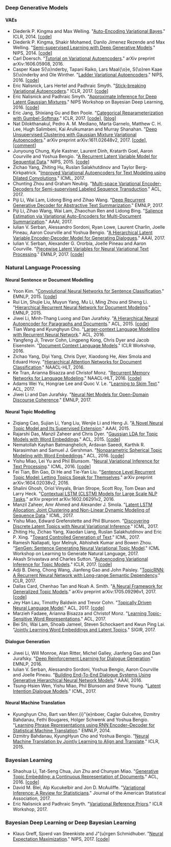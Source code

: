 ### Deep Generative Models
#### VAEs
- Diederik P. Kingma and Max Welling. "[Auto-Encoding Variational Bayes](https://arxiv.org/pdf/1312.6114.pdf)." ICLR, 2014. [[code](https://github.com/y0ast/VAE-TensorFlow)]
- Diederik P. Kingma, Shakir Mohamed, Danilo Jimenez Rezende and Max Welling. "[Semi-supervised Learning with Deep Generative Models](https://papers.nips.cc/paper/5352-semi-supervised-learning-with-deep-generative-models.pdf)." NIPS, 2014. [[code](https://github.com/dpkingma/nips14-ssl)]
- Carl Doersch. "[Tutorial on Variational Autoencoders](https://arxiv.org/pdf/1606.05908.pdf)." arXiv preprint arXiv:1606.05908, 2016.
- Casper Kaae S{\o}nderby, Tapani Raiko, Lars Maal{\o}e, S{\o}ren Kaae S{\o}nderby and Ole Winther. "[Ladder Variational Autoencoders](https://papers.nips.cc/paper/6275-ladder-variational-autoencoders.pdf)." NIPS, 2016. [[code](https://github.com/casperkaae/LVAE)]
- Eric Nalisnick, Lars Hertel and Padhraic Smyth. "[Stick-breaking Variational Autoencoders](https://arxiv.org/pdf/1605.06197.pdf)." ICLR, 2017. [[code](https://github.com/enalisnick/stick-breaking_dgms)]
- Eric Nalisnick and Padhraic Smyth. "[Approximate Inference for Deep Latent Gaussian Mixtures](http://bayesiandeeplearning.org/papers/BDL_20.pdf)." NIPS Workshop on Bayesian Deep Learning, 2016. [[code](https://github.com/enalisnick/mixture_density_VAEs)]
- Eric Jang, Shixiang Gu and Ben Poole. "[Categorical Reparameterization with Gumbel-Softmax](https://arxiv.org/pdf/1611.01144.pdf)." ICLR, 2017. [[code](https://github.com/ericjang/gumbel-softmax)], [[blog](http://blog.evjang.com/2016/11/tutorial-categorical-variational.html)]
- Nat Dilokthanakul, Pedro A. M. Mediano, Marta Garnelo, Matthew C. H. Lee, Hugh Salimbeni, Kai Arulkumaran and Murray Shanahan. "[Deep Unsupervised Clustering with Gaussian Mixture Variational Autoencoders](https://arxiv.org/pdf/1611.02648.pdf)." arXiv preprint arXiv:1611.02648v2, 2017. [[code](https://github.com/Nat-D/GMVAE)], [[comment](http://ruishu.io/2016/12/25/gmvae/)]
- Junyoung Chung, Kyle Kastner, Laurent Dinh, Kratarth Goel, Aaron Courville and Yoshua Bengio. "[A Recurrent Latent Variable Model for Sequential Data](https://papers.nips.cc/paper/5653-a-recurrent-latent-variable-model-for-sequential-data.pdf)." NIPS, 2015. [[code](https://github.com/jych/nips2015_vrnn)]
- Zichao Yang, Zhiting Hu, Ruslan Salakhutdinov and Taylor Berg-Kirkpatrick. "[Improved Variational Autoencoders for Text Modeling using Dilated Convolutions](http://proceedings.mlr.press/v70/yang17d/yang17d.pdf)." ICML, 2017.
- Chunting Zhou and Graham Neubig. "[Multi-space Variational Encoder-Decoders for Semi-supervised Labeled Sequence Transduction](http://aclweb.org/anthology/P17-1029)." ACL, 2017.
- Piji Li, Wai Lam, Lidong Bing and Zihao Wang. "[Deep Recurrent Generative Decoder for Abstractive Text Summarization](https://arxiv.org/pdf/1708.00625.pdf)." EMNLP, 2017.
- Piji Li, Zihao Wang, Wai Lam, Zhaochun Ren and Lidong Bing. "[Salience Estimation via Variational Auto-Encoders for Multi-Document Summarization](https://aaai.org/ocs/index.php/AAAI/AAAI17/paper/view/14613/14140)." AAAI, 2017.
- Iulian V. Serban, Alessandro Sordoni, Ryan Lowe, Laurent Charlin, Joelle Pineau, Aaron Courville and Yoshua Bengio. "[A Hierarchical Latent Variable Encoder-Decoder Model for Generating Dialogues](https://arxiv.org/pdf/1605.06069.pdf)." AAAI, 2017.
- Iulian V. Serban, Alexander G. Ororbia, Joelle Pineau and Aaron Courville. "[Piecewise Latent Variables for Neural Variational Text Processing](https://arxiv.org/pdf/1612.00377.pdf)." EMNLP, 2017. [[code](https://github.com/julianser/hred-latent-piecewise)]

### Natural Language Processing
#### Neural Sentence or Document Modelling
- Yoon Kim. "[Convolutional Neural Networks for Sentence Classification](http://www.aclweb.org/anthology/D14-1181)." EMNLP, 2015. [[code](https://github.com/yoonkim/CNN_sentence)]
- Rui Lin, Shujie Liu, Muyun Yang, Mu Li, Ming Zhou and Sheng Li. "[Hierarchical Recurrent Neural Network for Document Modeling](http://www.aclweb.org/anthology/D15-1106)." EMNLP, 2015.
- Jiwei Li, Minh-Thang Luong and Dan Jurafsky. "[A Hierarchical Neural Autoencoder for Paragraphs and Documents](http://aclweb.org/anthology/P/P15/P15-1107.pdf)." ACL, 2015. [[code](https://github.com/jiweil/Hierarchical-Neural-Autoencoder)]
- Tian Wang and Kyunghyun Cho. "[Larger-context Language Modelling with Recurrent Neural Network](http://aclweb.org/anthology/P/P16/P16-1125.pdf)." ACL, 2016.
- Yangfeng Ji, Trevor Cohn, Lingpeng Kong, Chris Dyer and Jacob Eisenstein. "[Document Context Language Models](https://arxiv.org/pdf/1511.03962.pdf)." ICLR Workshop, 2016.
- Zichao Yang, Diyi Yang, Chris Dyer, Xiaodong He, Alex Smola and Eduard Hovy. "[Hierarchical Attention Networks for Document Classification](https://www.cs.cmu.edu/~diyiy/docs/naacl16.pdf)." NAACL-HLT, 2016.
- Ke Tran, Arianna Bisazza and Christof Monz. "[Recurrent Memory Networks for Language Modeling](http://www.aclweb.org/anthology/N16-1036)." NAACL-HLT, 2016. [[code](https://github.com/ketranm/RMN)]
- Adams Wei Yu, Hongrae Lee and Quoc V. Le. "[Learning to Skim Text](http://aclweb.org/anthology/P17-1172)." ACL, 2017.
- Jiwei Li and Dan Jurafsky. "[Neural Net Models for Open-Domain Discourse Coherence](https://arxiv.org/pdf/1606.01545.pdf)." EMNLP, 2017.

#### Neural Topic Modelling
- Ziqiang Cao, Sujian Li, Yang Liu, Wenjie Li and Heng Ji. "[A Novel Neural Topic Model and Its Supervised Extension](https://www.aaai.org/ocs/index.php/AAAI/AAAI15/paper/view/9303/9544)." AAAI, 2015.
- Rajarshi Das, Manzil Zaheer and Chris Dyer. "[Gaussian LDA for Topic Models with Word Embeddings](http://www.aclweb.org/anthology/P15-1077)." ACL, 2015. [[code](https://github.com/rajarshd/Gaussian_LDA)]
- Nematollah Kayhan Batmanghelich, Ardavan Saeedi, Karthik R. Narasimhan and Samuel J. Gershman. "[Nonparametric Spherical Topic Modeling with Word Embeddings](http://aclweb.org/anthology/P16-2087)." ACL, 2016. [[code](https://github.com/Ardavans/sHDP)]
- Yishu Miao, Lei Yu and Phil Blunsom. "[Neural Variational Inference for Text Processing](http://proceedings.mlr.press/v48/miao16.pdf)." ICML, 2016. [[code](https://github.com/ysmiao/nvdm)]
- Fei Tian, Bin Gao, Di He and Tie-Yan Liu. "[Sentence Level Recurrent Topic Model: Letting Topics Speak for Themselves](https://arxiv.org/pdf/1604.02038.pdf)." arXiv preprint arXiv:1604.02038v2, 2016.
- Shalini Ghosh, Oriol Vinyals, Brian Strope, Scott Roy, Tom Dean and Larry Heck. "[Contextual LSTM (CLSTM) Models for Large Scale NLP Tasks](https://arxiv.org/pdf/1602.06291.pdf)." arXiv preprint arXiv:1602.06291v2, 2016.
- Manzil Zaheer, Amr Ahmed and Alexander J. Smola. "[Latent LSTM Allocation: Joint Clustering and Non-Linear Dynamic Modeling of Sequence Data](http://proceedings.mlr.press/v70/zaheer17a/zaheer17a.pdf)." ICML, 2017.
- Yishu Miao, Edward Grefenstette and Phil Blunsom. "[Discovering Discrete Latent Topics with Neural Variational Inference](http://proceedings.mlr.press/v70/miao17a/miao17a.pdf)." ICML, 2017.
- Zhiting Hu, Zichao Yang, Xiaodan Liang, Ruslan Salakhutdinov and Eric P. Xing. "[Toward Controlled Generation of Text](http://proceedings.mlr.press/v70/hu17e/hu17e.pdf)." ICML, 2017.
- Ramesh Nallapati, Igor Melnyk, Abhishek Kumar and Bowen Zhou. "[SenGen: Sentence Generating Neural Variational Topic Model](https://arxiv.org/pdf/1708.00308.pdf)." ICML Workshop on Learning to Generate Natural Language, 2017.
- Akash Srivastava and Charles Sutton. "[Autoencoding Variational Inference for Topic Models](https://arxiv.org/pdf/1703.01488.pdf)." ICLR, 2017. [[code](https://github.com/akashgit/autoencoding_vi_for_topic_models)]
- Adji B. Dieng, Chong Wang, Jianfeng Gao and John Paisley. "[TopicRNN: A Recurrent Neural Network with Long-range Semantic Dependency](https://arxiv.org/pdf/1611.01702.pdf)." ICLR, 2017.
- Dallas Card, Chenhao Tan and Noah A. Smith. "[A Neural Framework for Generalized Topic Models](https://arxiv.org/pdf/1705.09296v1.pdf)." arXiv preprint arXiv:1705.09296v1, 2017. [[code](https://github.com/dallascard/neural_topic_models)]
- Jey Han Lau, Timothy Baldwin and Trevor Cohn. "[Topically Driven Neural Language Model](http://aclweb.org/anthology/P/P17/P17-1033.pdf)." ACL, 2017. [[code](https://github.com/jhlau/topically-driven-language-model)]
- Marzieh Fadaee, Arianna Bisazza and Christof Monz. "[Learning Topic-Sensitive Word Representations](http://www.aclweb.org/anthology/P/P17/P17-2070.pdf)." ACL, 2017.
- Bei Shi, Wai Lam, Shoaib Jameel, Steven Schockaert and Kwun Ping Lai. "[Jointly Learning Word Embeddings and Latent Topics](http://dl.acm.org/citation.cfm?id=3080806)." SIGIR, 2017.

#### Dialogue Generation
- Jiwei Li, Will Monroe, Alan Ritter, Michel Galley, Jianfeng Gao and Dan Jurafsky. "[Deep Reinforcement Learning for Dialogue Generation](https://aclweb.org/anthology/D16-1127)." EMNLP, 2016.
- Iulian V. Serban, Alessandro Sordoni, Yoshua Bengio, Aaron Courville and Joelle Pineau. "[Building End-To-End Dialogue Systems Using Generative Hierarchical Neural Network Models](https://arxiv.org/pdf/1507.04808.pdf)." AAAI, 2016.
- Tsung-Hsien Wen, Yishu Miao, Phil Blunsom and Steve Young. "[Latent Intention Dialogue Models](http://proceedings.mlr.press/v70/wen17a/wen17a.pdf)." ICML, 2017.

#### Neural Machine Translation
- Kyunghyun Cho, Bart van Merr\.{i}\"{e}nboer, Caglar Gulcehre, Dzmitry Bahdanau, Fethi Bougares, Holger Schwenk and Yoshua Bengio. "[Learning Phrase Representations using RNN Encoder–Decoder for Statistical Machine Translation](http://www.aclweb.org/anthology/D14-1179)." EMNLP, 2014.
- Dzmitry Bahdanau, KyungHyun Cho and Yoshua Bengio. "[Neural Machine Translation by Jointly Learning to Align and Translate](https://arxiv.org/pdf/1409.0473.pdf)." ICLR, 2015.

### Bayesian Learning
- Shaohua Li, Tat-Seng Chua, Jun Zhu and Chunyan Miao. "[Generative Topic Embedding: a Continuous Representation of Documents](http://aclweb.org/anthology/P16-1063)." ACL, 2016. [[code](https://github.com/askerlee/topicvec)]
- David M. Blei, Alp Kucukelbir and Jon D. McAuliffe. "[Variational Inference: A Review for Statisticians](http://www.tandfonline.com/doi/pdf/10.1080/01621459.2017.1285773?needAccess=true)." Journal of the American Statistical Association, 2017.
- Eric Nalisnick and Padhraic Smyth. "[Variational Reference Priors](https://openreview.net/pdf?id=rJnjwsYde)." ICLR Workshop, 2017.

### Bayesian Deep Learning or Deep Bayesian Learning
- Klaus Greff, Sjoerd van Steenkiste and J\"{u}rgen Schmidhuber. "[Neural Expectation Maximization](https://arxiv.org/pdf/1708.03498.pdf)." NIPS, 2017. [[code](https://github.com/sjoerdvansteenkiste/Neural-EM)]
